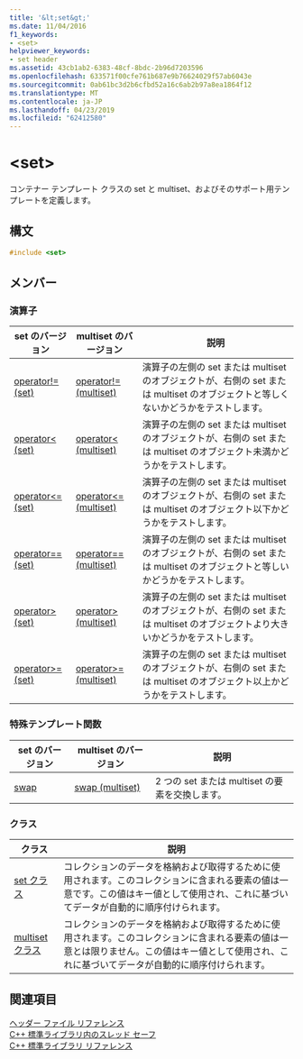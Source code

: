 ```yaml
---
title: '&lt;set&gt;'
ms.date: 11/04/2016
f1_keywords:
- <set>
helpviewer_keywords:
- set header
ms.assetid: 43cb1ab2-6383-48cf-8bdc-2b96d7203596
ms.openlocfilehash: 633571f00cfe761b687e9b76624029f57ab6043e
ms.sourcegitcommit: 0ab61bc3d2b6cfbd52a16c6ab2b97a8ea1864f12
ms.translationtype: MT
ms.contentlocale: ja-JP
ms.lasthandoff: 04/23/2019
ms.locfileid: "62412580"
---
```

# <a name="ltsetgt"></a>&lt;set&gt;

コンテナー テンプレート クラスの set と multiset、およびそのサポート用テンプレートを定義します。

## <a name="syntax"></a>構文

```cpp
#include <set>
```

## <a name="members"></a>メンバー

### <a name="operators"></a>演算子

|set のバージョン|multiset のバージョン|説明|
|-----------------|----------------------|-----------------|
|[operator!= (set)](../standard-library/set-operators.md#op_neq)|[operator!= (multiset)](../standard-library/set-operators.md#op_neq)|演算子の左側の set または multiset のオブジェクトが、右側の set または multiset のオブジェクトと等しくないかどうかをテストします。|
|[operator< (set)](../standard-library/set-operators.md#op_lt)|[operator< (multiset)](../standard-library/set-operators.md#op_lt_multiset)|演算子の左側の set または multiset のオブジェクトが、右側の set または multiset のオブジェクト未満かどうかをテストします。|
|[operator<= (set)](../standard-library/set-operators.md#op_lt_eq)|[operator\<= (multiset)](../standard-library/set-operators.md#op_lt_eq_multiset)|演算子の左側の set または multiset のオブジェクトが、右側の set または multiset のオブジェクト以下かどうかをテストします。|
|[operator== (set)](../standard-library/set-operators.md#op_eq_eq)|[operator== (multiset)](../standard-library/set-operators.md#op_eq_eq_multiset)|演算子の左側の set または multiset のオブジェクトが、右側の set または multiset のオブジェクトと等しいかどうかをテストします。|
|[operator> (set)](../standard-library/set-operators.md#op_gt)|[operator> (multiset)](../standard-library/set-operators.md#op_gt_multiset)|演算子の左側の set または multiset のオブジェクトが、右側の set または multiset のオブジェクトより大きいかどうかをテストします。|
|[operator>= (set)](../standard-library/set-operators.md#op_gt_eq)|[operator>= (multiset)](../standard-library/set-operators.md#op_gt_eq_multiset)|演算子の左側の set または multiset のオブジェクトが、右側の set または multiset のオブジェクト以上かどうかをテストします。|

### <a name="specialized-template-functions"></a>特殊テンプレート関数

|set のバージョン|multiset のバージョン|説明|
|-----------------|----------------------|-----------------|
|[swap](../standard-library/set-functions.md#swap)|[swap (multiset)](../standard-library/set-functions.md#swap_multiset)|2 つの set または multiset の要素を交換します。|

### <a name="classes"></a>クラス

|クラス|説明|
|-|-|
|[set クラス](../standard-library/set-class.md)|コレクションのデータを格納および取得するために使用されます。このコレクションに含まれる要素の値は一意です。この値はキー値として使用され、これに基づいてデータが自動的に順序付けられます。|
|[multiset クラス](../standard-library/multiset-class.md)|コレクションのデータを格納および取得するために使用されます。このコレクションに含まれる要素の値は一意とは限りません。この値はキー値として使用され、これに基づいてデータが自動的に順序付けられます。|

## <a name="see-also"></a>関連項目

[ヘッダー ファイル リファレンス](../standard-library/cpp-standard-library-header-files.md)<br/>
[C++ 標準ライブラリ内のスレッド セーフ](../standard-library/thread-safety-in-the-cpp-standard-library.md)<br/>
[C++ 標準ライブラリ リファレンス](../standard-library/cpp-standard-library-reference.md)<br/>
